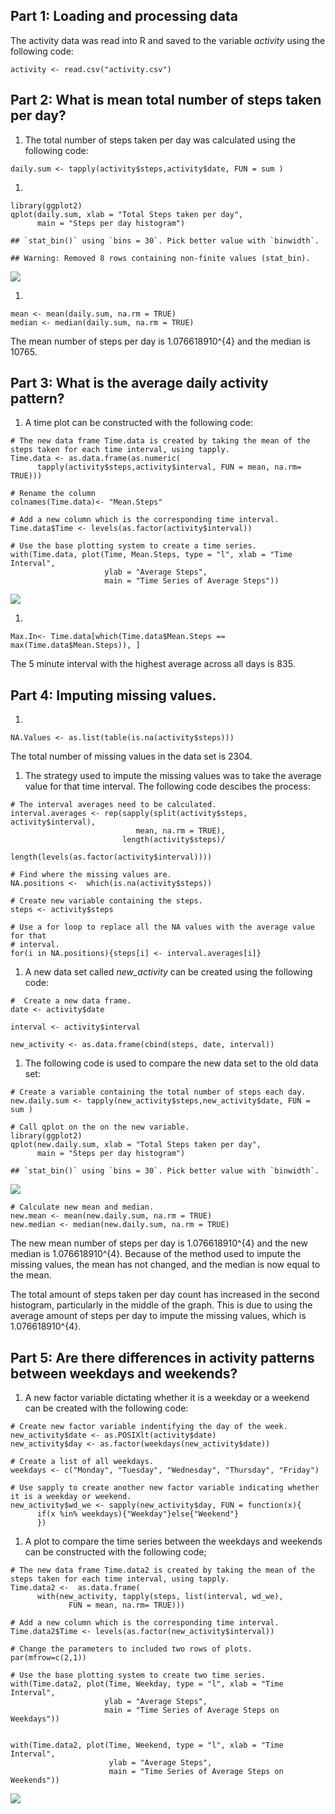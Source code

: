 Part 1: Loading and processing data
-----------------------------------

The activity data was read into R and saved to the variable *activity*
using the following code:

    activity <- read.csv("activity.csv")

Part 2: What is mean total number of steps taken per day?
---------------------------------------------------------

1.  The total number of steps taken per day was calculated using the
    following code:

<!-- -->

    daily.sum <- tapply(activity$steps,activity$date, FUN = sum )

1.  

<!-- -->

    library(ggplot2)
    qplot(daily.sum, xlab = "Total Steps taken per day", 
          main = "Steps per day histogram")

    ## `stat_bin()` using `bins = 30`. Pick better value with `binwidth`.

    ## Warning: Removed 8 rows containing non-finite values (stat_bin).

![](PA1_template_files/figure-markdown_strict/unnamed-chunk-3-1.png)

1.  

<!-- -->

    mean <- mean(daily.sum, na.rm = TRUE)
    median <- median(daily.sum, na.rm = TRUE)

The mean number of steps per day is 1.076618910^{4} and the median is
10765.

Part 3: What is the average daily activity pattern?
---------------------------------------------------

1.  A time plot can be constructed with the following code:

<!-- -->

    # The new data frame Time.data is created by taking the mean of the steps taken for each time interval, using tapply. 
    Time.data <- as.data.frame(as.numeric(
          tapply(activity$steps,activity$interval, FUN = mean, na.rm= TRUE)))

    # Rename the column
    colnames(Time.data)<- "Mean.Steps"

    # Add a new column which is the corresponding time interval. 
    Time.data$Time <- levels(as.factor(activity$interval))

    # Use the base plotting system to create a time series. 
    with(Time.data, plot(Time, Mean.Steps, type = "l", xlab = "Time Interval", 
                         ylab = "Average Steps", 
                         main = "Time Series of Average Steps"))

![](PA1_template_files/figure-markdown_strict/unnamed-chunk-5-1.png)

1.  

<!-- -->

    Max.In<- Time.data[which(Time.data$Mean.Steps == max(Time.data$Mean.Steps)), ]

The 5 minute interval with the highest average across all days is 835.

Part 4: Imputing missing values.
--------------------------------

1.  

<!-- -->

    NA.Values <- as.list(table(is.na(activity$steps)))

The total number of missing values in the data set is 2304.

1.  The strategy used to impute the missing values was to take the
    average value for that time interval. The following code descibes
    the process:

<!-- -->

    # The interval averages need to be calculated. 
    interval.averages <- rep(sapply(split(activity$steps, activity$interval), 
                                mean, na.rm = TRUE), 
                             length(activity$steps)/
                                   length(levels(as.factor(activity$interval))))

    # Find where the missing values are. 
    NA.positions <-  which(is.na(activity$steps))

    # Create new variable containing the steps.
    steps <- activity$steps

    # Use a for loop to replace all the NA values with the average value for that 
    # interval. 
    for(i in NA.positions){steps[i] <- interval.averages[i]}

1.  A new data set called *new\_activity* can be created using the
    following code:

<!-- -->

    #  Create a new data frame. 
    date <- activity$date

    interval <- activity$interval

    new_activity <- as.data.frame(cbind(steps, date, interval))

1.  The following code is used to compare the new data set to the old
    data set:

<!-- -->

    # Create a variable containing the total number of steps each day.
    new.daily.sum <- tapply(new_activity$steps,new_activity$date, FUN = sum )

    # Call qplot on the on the new variable. 
    library(ggplot2)
    qplot(new.daily.sum, xlab = "Total Steps taken per day", 
          main = "Steps per day histogram")

    ## `stat_bin()` using `bins = 30`. Pick better value with `binwidth`.

![](PA1_template_files/figure-markdown_strict/unnamed-chunk-10-1.png)

    # Calculate new mean and median. 
    new.mean <- mean(new.daily.sum, na.rm = TRUE)
    new.median <- median(new.daily.sum, na.rm = TRUE)

The new mean number of steps per day is 1.076618910^{4} and the new
median is 1.076618910^{4}. Because of the method used to impute the
missing values, the mean has not changed, and the median is now equal to
the mean.

The total amount of steps taken per day count has increased in the
second histogram, particularly in the middle of the graph. This is due
to using the average amount of steps per day to impute the missing
values, which is 1.076618910^{4}.

Part 5: Are there differences in activity patterns between weekdays and weekends?
---------------------------------------------------------------------------------

1.  A new factor variable dictating whether it is a weekday or a weekend
    can be created with the following code:

<!-- -->

    # Create new factor variable indentifying the day of the week. 
    new_activity$date <- as.POSIXlt(activity$date)
    new_activity$day <- as.factor(weekdays(new_activity$date))

    # Create a list of all weekdays.
    weekdays <- c("Monday", "Tuesday", "Wednesday", "Thursday", "Friday")

    # Use sapply to create another new factor variable indicating whether it is a weekday or weekend. 
    new_activity$wd_we <- sapply(new_activity$day, FUN = function(x){
          if(x %in% weekdays){"Weekday"}else{"Weekend"}
          })

1.  A plot to compare the time series between the weekdays and weekends
    can be constructed with the following code;

<!-- -->

    # The new data frame Time.data2 is created by taking the mean of the steps taken for each time interval, using tapply. 
    Time.data2 <-  as.data.frame(
          with(new_activity, tapply(steps, list(interval, wd_we),
                 FUN = mean, na.rm= TRUE)))

    # Add a new column which is the corresponding time interval. 
    Time.data2$Time <- levels(as.factor(new_activity$interval))

    # Change the parameters to included two rows of plots.
    par(mfrow=c(2,1))

    # Use the base plotting system to create two time series. 
    with(Time.data2, plot(Time, Weekday, type = "l", xlab = "Time Interval", 
                         ylab = "Average Steps", 
                         main = "Time Series of Average Steps on Weekdays"))


    with(Time.data2, plot(Time, Weekend, type = "l", xlab = "Time Interval", 
                          ylab = "Average Steps", 
                          main = "Time Series of Average Steps on Weekends"))

![](PA1_template_files/figure-markdown_strict/unnamed-chunk-12-1.png)
